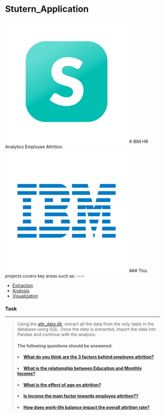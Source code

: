 # Stutern_Application
<img src="Stutern_Logo.png" width="400" height="400">
# IBM HR Analytics Employee Attrition.
<img src="IBMLogos.png" width="400" height="400">
### This projects covers key areas such as:
----
<ul>
<li><a href="#Extraction">Extraction</a></li>
<li><a href="#Analysis">Analysis</a></li>
<li><a href="#Visualization">Visualization</a></li>
</ul>



### Task 
----

> Using the [attr_data.db](https://drive.google.com/file/d/13cdx4kWB6-WZe1VTjPqnFRgYzzGZHt2x/view?usp=sharing), extract all the data from the only table in the database using SQL. Once the data is extracted, import the data into Pandas and continue with the analysis.
> #### The following questions should be answered:
> #### <li><a href="#What do you think are the 3 factors behind employee attrition?">What do you think are the 3 factors behind employee attrition?</a></li>
>#### <li><a href="#What is the relationship between Education and Monthly Income?">What is the relationship between Education and Monthly Income?</a></li>
>#### <li><a href="#What is the effect of age on attrition?">What is the effect of age on attrition?</a></li>
>#### <li><a href="#Is Income the main factor towards employee attrition?">Is Income the main factor towards employee attrition??</a></li>
>#### <li><a href="#How does work-life balance impact the overall attrition rate?">How does work-life balance impact the overall attrition rate?</a></li>
